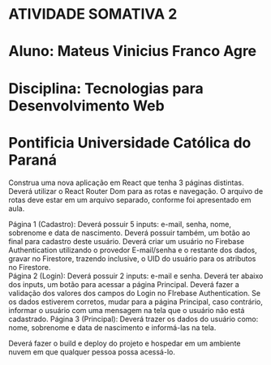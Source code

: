 # ATIVIDADE SOMATIVA 2
# Aluno: Mateus Vinicius Franco Agre
# Disciplina: Tecnologias para Desenvolvimento Web
# Pontificia Universidade Católica do Paraná

Construa uma nova aplicação em React que tenha 3 páginas distintas. Deverá utilizar o React Router Dom para as rotas e navegação. O arquivo de rotas deve estar em um arquivo separado, conforme foi apresentado em aula. 

Página 1 (Cadastro): Deverá possuir 5 inputs: e-mail, senha, nome, sobrenome e data de nascimento. Deverá possuir também, um botão ao final para cadastro deste usuário. Deverá criar um usuário no Firebase Authentication utilizando o provedor E-mail/senha e o restante dos dados, gravar no Firestore, trazendo inclusive, o UID do usuário para os atributos no Firestore.  
Página 2 (Login):  Deverá possuir 2 inputs: e-mail e senha. Deverá ter abaixo dos inputs, um botão para acessar a página Principal. Deverá fazer a validação dos valores dos campos do Login no FIrebase Authentication. Se os dados estiverem corretos, mudar para a página Principal, caso contrário, informar o usuário com uma mensagem na tela que o usuário não está cadastrado.
Página 3 (Principal): Deverá trazer os dados do usuário como: nome, sobrenome e data de nascimento e informá-las na tela.  

Deverá fazer o build e deploy do projeto e hospedar em um ambiente nuvem em que qualquer pessoa possa acessá-lo. 
